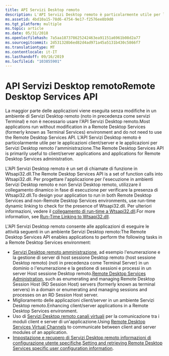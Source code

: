 ```yaml
---
title: API Servizi Desktop remoto
description: L'API Servizi Desktop remoto è particolarmente utile per le applicazioni client/server e le applicazioni per Servizi Desktop remoto l'amministrazione.
ms.assetid: 4bd10a15-78d6-4754-9e17-f2576ee8b9d0
ms.tgt_platform: multiple
ms.topic: article
ms.date: 05/31/2018
ms.openlocfilehash: 7a5aa187378625242463ea91151a6961b08d2a77
ms.sourcegitcommit: 2d531328b6ed82d4ad971a45a5131b430c5866f7
ms.translationtype: MT
ms.contentlocale: it-IT
ms.lasthandoff: 09/16/2019
ms.locfileid: "103855901"
---
```

# <a name="remote-desktop-services-api"></a><span data-ttu-id="49a06-103">API Servizi Desktop remoto</span><span class="sxs-lookup"><span data-stu-id="49a06-103">Remote Desktop Services API</span></span>

<span data-ttu-id="49a06-104">La maggior parte delle applicazioni viene eseguita senza modifiche in un ambiente di Servizi Desktop remoto (noto in precedenza come servizi Terminal) e non è necessario usare l'API Servizi Desktop remoto.</span><span class="sxs-lookup"><span data-stu-id="49a06-104">Most applications run without modification in a Remote Desktop Services (formerly known as Terminal Services) environment and do not need to use the Remote Desktop Services API.</span></span> <span data-ttu-id="49a06-105">L'API Servizi Desktop remoto è particolarmente utile per le applicazioni client/server e le applicazioni per Servizi Desktop remoto l'amministrazione.</span><span class="sxs-lookup"><span data-stu-id="49a06-105">The Remote Desktop Services API is primarily useful to client/server applications and applications for Remote Desktop Services administration.</span></span>

<span data-ttu-id="49a06-106">L'API Servizi Desktop remoto è un set di chiamate di funzione in Wtsapi32.dll.</span><span class="sxs-lookup"><span data-stu-id="49a06-106">The Remote Desktop Services API is a set of function calls into Wtsapi32.dll.</span></span> <span data-ttu-id="49a06-107">Per progettare l'applicazione per l'esecuzione in ambienti Servizi Desktop remoto e non Servizi Desktop remoto, utilizzare il collegamento dinamico in fase di esecuzione per verificare la presenza di Wtsapi32.dll.</span><span class="sxs-lookup"><span data-stu-id="49a06-107">To design your application to run in both Remote Desktop Services and non-Remote Desktop Services environments, use run-time dynamic linking to check for the presence of Wtsapi32.dll.</span></span> <span data-ttu-id="49a06-108">Per ulteriori informazioni, vedere il [collegamento di run-time a Wtsapi32.dll](run-time-linking-to-wtsapi32-dll.md).</span><span class="sxs-lookup"><span data-stu-id="49a06-108">For more information, see [Run-Time Linking to Wtsapi32.dll](run-time-linking-to-wtsapi32-dll.md).</span></span>

<span data-ttu-id="49a06-109">L'API Servizi Desktop remoto consente alle applicazioni di eseguire le attività seguenti in un ambiente Servizi Desktop remoto:</span><span class="sxs-lookup"><span data-stu-id="49a06-109">The Remote Desktop Services API enables applications to perform the following tasks in a Remote Desktop Services environment:</span></span>

-   <span data-ttu-id="49a06-110">[Servizi Desktop remoto amministrazione](terminal-services-administration.md), ad esempio l'enumerazione e la gestione di server di host sessione Desktop remoto (host sessione Desktop remoto) (noti in precedenza come Terminal Server) in un dominio o l'enumerazione e la gestione di sessioni e processi in un server Host sessione Desktop remoto.</span><span class="sxs-lookup"><span data-stu-id="49a06-110">[Remote Desktop Services Administration](terminal-services-administration.md), such as enumerating and managing Remote Desktop Session Host (RD Session Host) servers (formerly known as terminal servers) in a domain or enumerating and managing sessions and processes on an RD Session Host server.</span></span>
-   <span data-ttu-id="49a06-111">Miglioramento delle applicazioni client/server in un ambiente Servizi Desktop remoto.</span><span class="sxs-lookup"><span data-stu-id="49a06-111">Enhancing client/server applications in a Remote Desktop Services environment.</span></span>
-   <span data-ttu-id="49a06-112">Uso di [Servizi Desktop remoto canali virtuali](terminal-services-virtual-channels.md) per la comunicazione tra i moduli client e server di un'applicazione.</span><span class="sxs-lookup"><span data-stu-id="49a06-112">Using [Remote Desktop Services Virtual Channels](terminal-services-virtual-channels.md) to communicate between client and server modules of an application.</span></span>
-   <span data-ttu-id="49a06-113">[Impostazione e recupero di Servizi Desktop remoto informazioni di configurazione utente specifiche](terminal-services-user-configuration.md).</span><span class="sxs-lookup"><span data-stu-id="49a06-113">[Setting and retrieving Remote Desktop Services specific user configuration information](terminal-services-user-configuration.md).</span></span>

 

 




